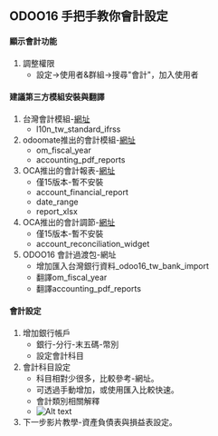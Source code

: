 ## ODOO16 手把手教你會計設定
#### 顯示會計功能
1. 調整權限
   + 設定->使用者&群組->搜尋"會計"，加入使用者

#### 建議第三方模組安裝與翻譯
1. 台灣會計模組-[網址](https://apps.odoo.com/apps/modules/14.0/l10n_tw_standard_ifrss/)
   + l10n_tw_standard_ifrss
2. odoomate推出的會計模組-[網址](https://apps.odoo.com/apps/modules/16.0/om_account_accountant/)
   + om_fiscal_year
   + accounting_pdf_reports
3. OCA推出的會計報表-[網址](https://apps.odoo.com/apps/modules/15.0/account_financial_report/)
   + 僅15版本-暫不安裝
   + account_financial_report
   + date_range
   + report_xlsx
4. OCA推出的會計調節-[網址](https://odoo-community.org/shop/account-reconciliation-widget-8893#attr=19070)
   + 僅15版本-暫不安裝
   + account_reconciliation_widget
5. ODOO16 會計過渡包-網址
   + 增加匯入台灣銀行資料_odoo16_tw_bank_import
   + 翻譯om_fiscal_year
   + 翻譯accounting_pdf_reports
#### 會計設定
1. 增加銀行帳戶
   + 銀行-分行-末五碼-幣別
   + 設定會計科目
2. 會計科目設定
   + 科目相對少很多，比較參考-網址。
   + 可透過手動增加，或使用匯入比較快速。
   + 會計類別相關解釋
   + ![Alt text](https://github.com/ksharry/odoo-repository/blob/main/pic/A6102.png?raw=true)
4. 下一步影片教學-資產負債表與損益表設定。
